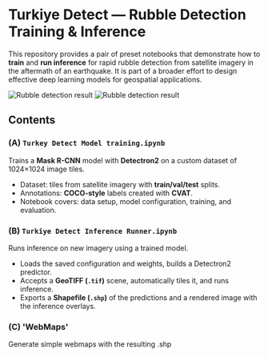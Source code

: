 
# Turkiye Detect — Rubble Detection Training & Inference
This repository provides a pair of preset notebooks that demonstrate how to **train** and **run inference** for rapid rubble detection from satellite imagery in the aftermath of an earthquake. It is part of a broader effort to design effective deep learning models for geospatial applications.

![Rubble detection result](tr2.png)
![Rubble detection result](tr1.png)

## Contents

### (A) `Turkey Detect Model training.ipynb`
Trains a **Mask R-CNN** model with **Detectron2** on a custom dataset of 1024×1024 image tiles.
- Dataset: tiles from satellite imagery with **train/val/test** splits.
- Annotations: **COCO-style** labels created with **CVAT**.
- Notebook covers: data setup, model configuration, training, and evaluation.

### (B) `Turkiye Detect Inference Runner.ipynb`
Runs inference on new imagery using a trained model.
- Loads the saved configuration and weights, builds a Detectron2 predictor.
- Accepts a **GeoTIFF (`.tif`)** scene, automatically tiles it, and runs inference.
- Exports a **Shapefile (`.shp`)** of the predictions and a rendered image with the inference overlays.


### (C) 'WebMaps'
Generate simple webmaps with the resulting .shp

